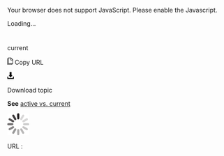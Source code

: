 Your browser does not support JavaScript. Please enable the Javascript.

Loading...

# 

current

![Copy URL](media/current/Copy.png)
Copy URL

![Download](media/current/Download.png)

Download topic

**See** [active vs. current](https://worldready.cloudapp.net/Styleguide/Read?id=2700&topicid=32279)

![In progress](media/current/activity-large.gif)

URL :
